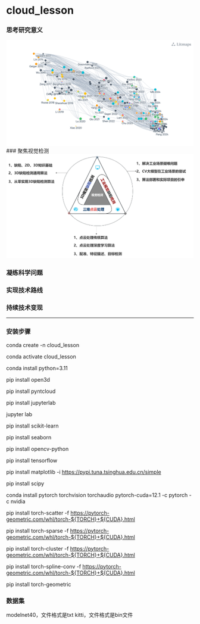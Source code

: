 # cloud_lesson

### 思考研究意义
<div align="center">
    <img src="litmaps.png" width="800"/>
</div>
### 聚焦视觉检测

<div align="center">
    <img src="research&engineer.png" width="600"/>
</div>

### 凝练科学问题

### 实现技术路线

### 持续技术变现

--------------------------
### 安装步骤
conda create -n cloud_lesson

conda activate cloud_lesson

conda install python=3.11

pip install open3d

pip install pyntcloud

pip install jupyterlab

jupyter lab

pip install scikit-learn

pip install seaborn

pip install opencv-python

pip install tensorflow

pip install matplotlib -i https://pypi.tuna.tsinghua.edu.cn/simple

pip install scipy

conda install pytorch torchvision torchaudio pytorch-cuda=12.1 -c pytorch -c nvidia

pip install torch-scatter -f https://pytorch-geometric.com/whl/torch-${TORCH}+${CUDA}.html

pip install torch-sparse -f https://pytorch-geometric.com/whl/torch-${TORCH}+${CUDA}.html

pip install torch-cluster -f https://pytorch-geometric.com/whl/torch-${TORCH}+${CUDA}.html

pip install torch-spline-conv -f https://pytorch-geometric.com/whl/torch-${TORCH}+${CUDA}.html

pip install torch-geometric

### 数据集
modelnet40，文件格式是txt
kitti，文件格式是bin文件

